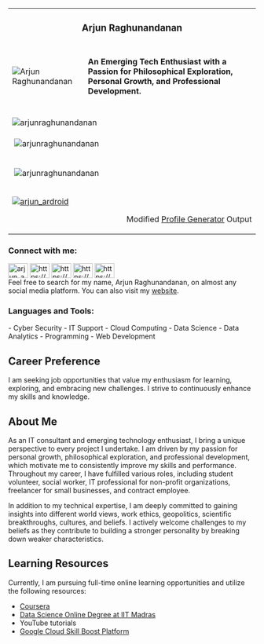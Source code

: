 <table style="border-collapse: collapse; width: 100%; border: none;">
  <tr>
    <td colspan="2">
      <h3 align="center">Arjun Raghunandanan</h3>
    </td>
  </tr>
  <tr>
    <td>
      <img src="https://avatars.githubusercontent.com/u/42718953?v=4" alt="Arjun Raghunandanan" style="max-width: 100%; height: auto; display: block;">
    </td>
    <td>
      <h4 align="left">An Emerging Tech Enthusiast with a Passion for Philosophical Exploration, Personal Growth, and Professional Development.</h4>
    </td>
  </tr>
 <tr>
    <td colspan="2">
      <p><img align="left" src="https://github-readme-stats.vercel.app/api/top-langs?username=arjunraghunandanan&show_icons=true&locale=en&layout=compact" alt="arjunraghunandanan" /></p>
    </td>
 </tr >
 <tr>
    <td colspan="2">
      <p>&nbsp;<img align="center" src="https://github-readme-stats.vercel.app/api?username=arjunraghunandanan&show_icons=true&locale=en" alt="arjunraghunandanan" /></p>
    </td>
 </tr>
 <tr>
    <td colspan="2">
      <p>&nbsp;<img align="center" src="https://github-readme-streak-stats.herokuapp.com/?user=arjunraghunandanan&" alt="arjunraghunandanan" /></p>
    </td>
 </tr>
 <tr>
    <td colspan="2">
      <p align="left"> <a href="https://twitter.com/arjun_ardroid" target="blank"><img src="https://img.shields.io/twitter/follow/arjun_ardroid?logo=twitter&style=for-the-badge" alt="arjun_ardroid" /></a> </p>
     <p align="right"> Modified  <a href="https://rahuldkjain.github.io/gh-profile-readme-generator/" target="blank">Profile Generator</a> Output </p>
    </td>
  </tr>
</table>



<h3 align="left">Connect with me:</h3>
<p align="left">
<a href="https://twitter.com/arjun_ardroid" target="blank"><img align="center" src="https://raw.githubusercontent.com/rahuldkjain/github-profile-readme-generator/master/src/images/icons/Social/twitter.svg" alt="arjun_ardroid" height="30" width="40" /></a>
<a href="https://linkedin.com/in/https://www.linkedin.com/in/arjunraghunandanan/" target="blank"><img align="center" src="https://raw.githubusercontent.com/rahuldkjain/github-profile-readme-generator/master/src/images/icons/Social/linked-in-alt.svg" alt="https://www.linkedin.com/in/arjunraghunandanan/" height="30" width="40" /></a>
<a href="https://kaggle.com/https://www.kaggle.com/arjunraghunandanan" target="blank"><img align="center" src="https://raw.githubusercontent.com/rahuldkjain/github-profile-readme-generator/master/src/images/icons/Social/kaggle.svg" alt="https://www.kaggle.com/arjunraghunandanan" height="30" width="40" /></a>
<a href="https://fb.com/https://www.facebook.com/arjun.raghunandanan/" target="blank"><img align="center" src="https://raw.githubusercontent.com/rahuldkjain/github-profile-readme-generator/master/src/images/icons/Social/facebook.svg" alt="https://www.facebook.com/arjun.raghunandanan/" height="30" width="40" /></a>
<a href="https://instagram.com/https://www.instagram.com/arjunraghunandanan/" target="blank"><img align="center" src="https://raw.githubusercontent.com/rahuldkjain/github-profile-readme-generator/master/src/images/icons/Social/instagram.svg" alt="https://www.instagram.com/arjunraghunandanan/" height="30" width="40" /></a>
<br>
Feel free to search for my name, Arjun Raghunandanan, on almost any social media platform. You can also visit my <a href="https://www.arjunraghunandanan.com">website</a>.
</p>

<h3 align="left">Languages and Tools:</h3>
- Cyber Security
- IT Support
- Cloud Computing
- Data Science
- Data Analytics
- Programming
- Web Development



## Career Preference

I am seeking job opportunities that value my enthusiasm for learning, exploring, and embracing new challenges. I strive to continuously enhance my skills and knowledge.

## About Me

As an IT consultant and emerging technology enthusiast, I bring a unique perspective to every project I undertake. I am driven by my passion for personal growth, philosophical exploration, and professional development, which motivate me to consistently improve my skills and performance. Throughout my career, I have fulfilled various roles, including student volunteer, social worker, IT professional for non-profit organizations, freelancer for small businesses, and contract employee.

In addition to my technical expertise, I am deeply committed to gaining insights into different world views, work ethics, geopolitics, scientific breakthroughs, cultures, and beliefs. I actively welcome challenges to my beliefs as they contribute to building a stronger personality by breaking down weaker characteristics.

## Learning Resources

Currently, I am pursuing full-time online learning opportunities and utilize the following resources:

- [Coursera](https://www.arjunraghunandanan.com/learning-education/coursera)
- [Data Science Online Degree at IIT Madras](https://app.onlinedegree.iitm.ac.in/student/23F1002203)
- YouTube tutorials
- [Google Cloud Skill Boost Platform](https://www.cloudskillsboost.google/public_profiles/2648e85b-eed1-444f-a21a-864da942d851)

